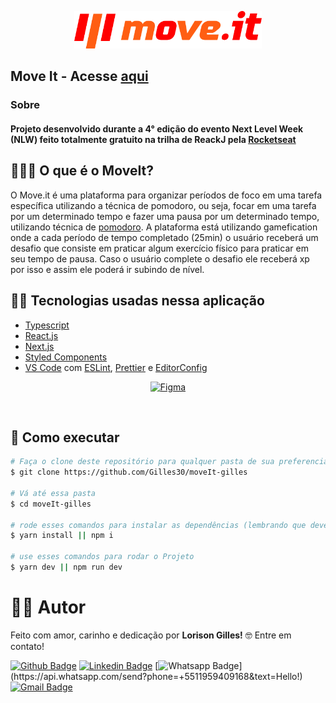 <p align="center">
   <img src="./public/logo-full.svg" alt="Move.it" width="300"/>
</p>
<h2 align-itens="center">
  Move It - Acesse <a href="em construção">aqui</a>
</h2>

<h3 align-itens="center">
  Sobre
</h3>

<h4 align-itens="center">
  Projeto desenvolvido durante a 4° edição do evento Next Level Week (NLW) feito totalmente gratuito na trilha de ReackJ pela <a href="https://app.rocketseat.com.br/me/lorison-gilles">Rocketseat</a>
</h4>

## 🤸🏻‍♂️ O que é o MoveIt?

O Move.it é uma plataforma para organizar períodos de foco em uma tarefa específica utilizando a técnica de pomodoro, ou seja, focar em uma tarefa por um determinado tempo e fazer uma pausa por um determinado tempo, utilizando técnica de [pomodoro](https://pt.wikipedia.org/wiki/T%C3%A9cnica_pomodoro). A plataforma está utilizando gamefication onde a cada período de tempo completado (25min) o usuário receberá um desafio que consiste em praticar algum exercício físico para praticar em seu tempo de pausa. Caso o usuário complete o desafio ele receberá xp por isso e assim ele poderá ir subindo de nível.
<br/>

## 👌🏼 Tecnologias usadas nessa aplicação

- [Typescript](https://www.typescriptlang.org/)
- [React.js](https://pt-br.reactjs.org/)
- [Next.js](https://nextjs.org/)
- [Styled Components](https://styled-components.com/)
- [VS Code](https://code.visualstudio.com/) com [ESLint](https://eslint.org/), [Prettier](https://prettier.io/) e [EditorConfig](https://editorconfig.org/)

<p align="center">
  <a href="https://www.figma.com/file/n9J6604nMGB7Cgt2vEVtWb/Move.it-1.0-Dark-Mode">
    <img alt="Figma" src="https://img.shields.io/badge/figma%20-%236E40C9.svg?&style=for-the-badge&logo=figma&logoColor=white"/>
  </a>
</p>

<br>

## 👾 Como executar

```bash
# Faça o clone deste repositório para qualquer pasta de sua preferencia
$ git clone https://github.com/Gilles30/moveIt-gilles

# Vá até essa pasta
$ cd moveIt-gilles

# rode esses comandos para instalar as dependências (lembrando que deverá ter o node instalado em sua máquina)
$ yarn install || npm i

# use esses comandos para rodar o Projeto
$ yarn dev || npm run dev
```

# 👨‍💻 Autor

Feito com amor, carinho e dedicação por **Lorison Gilles!** 🤓 Entre em contato!

[![Github Badge](https://img.shields.io/badge/-Github-000?style=flat-square&logo=Github&logoColor=white&link=link_do_seu_perfil_no_github)](https://github.com/Gilles30)
[![Linkedin Badge](https://img.shields.io/badge/-LinkedIn-blue?style=flat-square&logo=Linkedin&logoColor=white&link=https://www.linkedin.com/in/eng-karina-borges/)](https://www.linkedin.com/in/lorison-gilles/)
[![Whatsapp Badge](https://img.shields.io/badge/-Whatsapp-4CA143?style=flat-square&labelColor=4CA143&logo=whatsapp&logoColor=white&link=https://api.whatsapp.com/send?phone=+5511959409168&text=Hello!)](https://api.whatsapp.com/send?phone=+5511959409168&text=Hello!)
[![Gmail Badge](https://img.shields.io/badge/-Gmail-c14438?style=flat-square&logo=Gmail&logoColor=white&link=mailto:lorison_gilles@gmail.com)](mailto:lorison.gilles@gmail.com)
